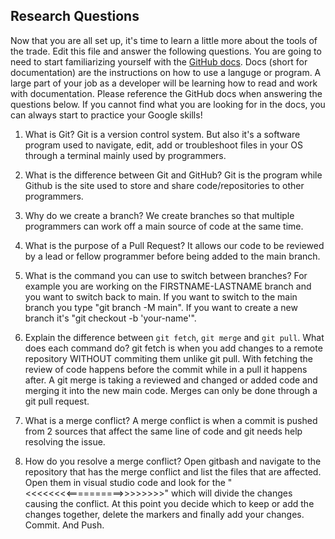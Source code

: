 ## Research Questions 

Now that you are all set up, it's time to learn a little more about the tools of the trade. Edit this file and answer the following questions. You are going to need to start familiarizing yourself with the [GitHub docs](https://docs.github.com/en). Docs (short for documentation) are the instructions on how to use a languge or program. A large part of your job as a developer will be learning how to read and work with documentation. Please reference the GitHub docs when answering the questions below. If you cannot find what you are looking for in the docs, you can always start to practice your Google skills!

1. What is Git?
    Git is a version control system. But also it's a software program used to navigate, edit, add or troubleshoot files in your OS through a terminal mainly used by programmers.

2. What is the difference between Git and GitHub?
    Git is the program while Github is the site used to store and share code/repositories to other programmers.

3. Why do we create a branch?
    We create branches so that multiple programmers can work off a main source of code at the same time.

4. What is the purpose of a Pull Request?
    It allows our code to be reviewed by a lead or fellow programmer before being added to the main branch.

5. What is the command you can use to switch between branches? For example you are working on the FIRSTNAME-LASTNAME branch and you want to switch back to main.
    If you want to switch to the main branch you type "git branch -M main". If you want to create a new branch it's "git checkout -b 'your-name'".

6. Explain the difference between `git fetch`, `git merge` and `git pull`. What does each command do?
    git fetch is when you add changes to a remote repository WITHOUT commiting them unlike git pull. With fetching the review of code happens before the commit while in a pull it happens after. A git merge is taking a reviewed and changed or added code and merging it into the new main code. Merges can only be done through a git pull request.

7. What is a merge conflict?
    A merge conflict is when a commit is pushed from 2 sources that affect the same line of code and git needs help resolving the issue.

8. How do you resolve a merge conflict?
    Open gitbash and navigate to the repository that has the merge conflict and list the files that are affected. Open them in visual studio code and look for the "<<<<<<<<==========>>>>>>>>" which will divide the changes causing the conflict. At this point you decide which to keep or add the changes together, delete the markers and finally add your changes. Commit. And Push.


